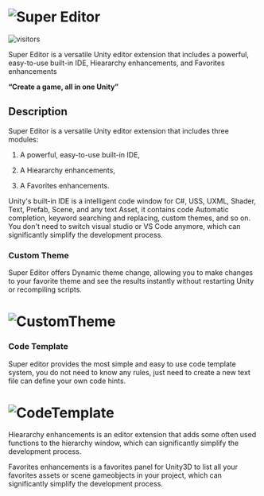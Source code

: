 # ![Super Editor](https://github.com/UnitySuperEditor/SuperEditor/blob/master/SuperEditorLogo.jpg)
![visitors](https://visitor-badge.glitch.me/badge?page_id=https://github.com/UnitySuperEditor/SuperEditor)

Super Editor is a versatile Unity editor extension that includes a powerful, easy-to-use built-in IDE, Hieararchy enhancements, and Favorites enhancements

**“Create a game, all in one Unity”**

## Description

Super Editor is a versatile Unity editor extension that includes three modules: 

1. A powerful, easy-to-use built-in IDE, 

2. A Hieararchy enhancements,

3. A Favorites enhancements.

Unity's built-in IDE is a intelligent code window for C#, USS, UXML, Shader, Text, Prefab, Scene, and any text Asset, it contains code Automatic completion, keyword searching and replacing, custom themes, and so on. You don't need to switch visual studio or VS Code anymore, which can significantly simplify the development process.

### Custom Theme
Super Editor offers Dynamic theme change, allowing you to make changes to your favorite theme
and see the results instantly without restarting Unity or recompiling scripts.

# ![CustomTheme](https://github.com/UnitySuperEditor/SuperEditor/blob/master/Gif%20Tutorials/CustomTheme.gif)

### Code Template
Super editor provides the most simple and easy to use code template system, you do not need to know any rules, just need to create a new text file can define your own code hints.

# ![CodeTemplate](https://github.com/UnitySuperEditor/SuperEditor/blob/master/Gif%20Tutorials/CodeTemplate.gif)

Hieararchy enhancements is an editor extension that adds some often used functions to the hierarchy window, which can significantly simplify the development process.

Favorites enhancements is a favorites panel for Unity3D to list all your favorites assets or scene gameobjects in your project, which can significantly simplify the development process.



